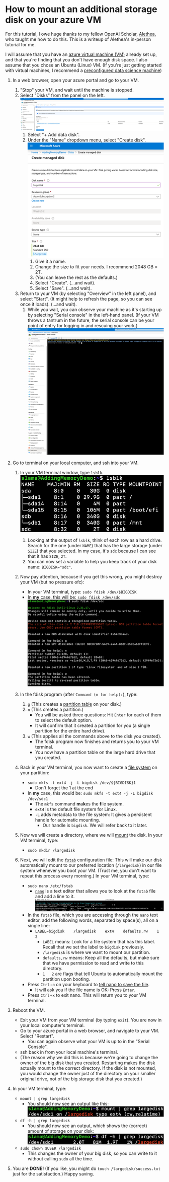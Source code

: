 # How to mount an additional storage disk on your azure VM

For this tutorial, I owe huge thanks to my fellow OpenAI Scholar, [Alethea](https://aletheap.github.io/), who taught me how to do this. This is a writeup of Alethea's in-person tutorial for me.

I will assume that you have an [azure virtual machine (VM)](https://azure.microsoft.com/en-us/services/virtual-machines/) already set up, and that you're finding that you don't have enough disk space. I also assume that you chose an Ubuntu (Linux) VM.
(If you're just getting started with virtual machines, I recommend a [preconfigured data science machine](https://azure.microsoft.com/en-us/services/virtual-machines/data-science-virtual-machines/))

1. In a web browser, open your azure portal and go to your VM.
    1. "Stop" your VM, and wait until the machine is stopped.
    1. Select "Disks" from the panel on the left.
        ![](/images/mounting/s1-select-disks.png "")
        1. Select "+ Add data disk".
        1. Under the "Name" dropdown menu, select "Create disk".
            ![](/images/mounting/s2-create-disk.png "S2")
            1. Give it a name.
            1. Change the size to fit your needs. I recommend 2048 GB = 2T.
            1. (You can leave the rest as the defaults.)
            1. Select "Create". (...and wait).
            1. Select "Save". (...and wait).
    1. Return to your VM (by selecting "Overview" in the left panel), and select "Start".  (It might help to refresh the page, so you can see once it loads). (...and wait).
        1. While you wait, you can observe your machine as it's starting up by selecting "Serial console" in the left-hand panel. (If your VM throws a tantrum in the future, the serial console can be your point of entry for logging in and rescuing your work.)
        ![](/images/mounting/s3-serial-console.png "S3")


2. Go to terminal on your local computer, and ssh into your VM.
    1. In your VM terminal window, type `lsblk`.
        ![](/images/mounting/s4-lsblk.png "S4")
        1. Looking at the output of `lsblk`, think of each row as a hard drive. Search for the one (under `NAME`) that has the large storage (under `SIZE`) that you selected. In my case, it's `sdc` because I can see that it has `SIZE`, `2T`.
        1. You can now set a variable to help you keep track of your disk name: `BIGDISK="sdc"`.
    1. Now pay attention, because if you get this wrong, you might destroy your VM (but no pressure ofc):
        - In your VM terminal, type: `sudo fdisk /dev/$BIGDISK`
        - In **my** case, this will be: `sudo fdisk /dev/sdc`
        ![](/images/mounting/s5-fdisk.png "S5")
    1. In the fdisk program (after `Command (m for help):`), type:
        1. `g` (This creates a [partition table](https://en.wikipedia.org/wiki/Partition_table) on your disk.)
        1. `n` (This creates a partition.)
            - You will be asked three questions: Hit `Enter` for each of them to select the default option.
            - It will confirm that it created a partition for you (a single partition for the entire hard drive).
        1. `w` (This applies all the commands above to the disk you created).
            - The fdisk program now finishes and returns you to your VM terminal.
            - You now have a partition table on the large hard drive that you created.   

    1. Back in your VM terminal, you now want to create a [file system](https://en.wikipedia.org/wiki/File_system) on your partition:
        - `sudo mkfs -t ext4 -j -L bigdisk /dev/${BIGDISK}1`
            - Don't forget the 1 at the end
        - In **my** case, this would be: `sudo mkfs -t ext4 -j -L bigdisk /dev/sdc1`
            - The `mkfs` command **m**a**k**es the **f**ile **s**ystem.
            - `ext4` is the default file system for Linux.
            - `-L` adds metadata to the file system: It gives a persistent handle for automatic mounting.
                - Our handle is `bigdisk`. We will refer back to it later.
    1. Now we will create a directory, where we will [mount](https://en.wikipedia.org/wiki/Mount_(computing)) the disk. In your VM terminal, type:
        - `sudo mkdir /largedisk`
    1. Next, we will edit the [`fstab`](https://help.ubuntu.com/community/Fstab) configuration file: This will make our disk automatically mount to our preferred location (`/largedisk`) in our file system whenever you boot your VM. (Trust me, you don't want to repeat this process every morning.) In your VM terminal, type:
        - `sudo nano /etc/fstab`
            - [`nano`](https://en.wikipedia.org/wiki/GNU_nano) is a text editor that allows you to look at the `fstab` file and add a line to it.
        ![](/images/mounting/s6-edit-fstab.png "S6")
        - In the `fstab` file, which you are accessing through the `nano` text editor, add the following words, separated by space(s), all on a single line:
            - `LABEL=bigdisk    /largedisk    ext4    defaults,rw    1    2`
                - `LABEL` means: Look for a file system that has this label. Recall that we set the label to `bigdisk` previously.
                - `/largedisk` is where we want to mount our partition.
                - `defaults,rw` means: Keep all the defaults, but make sure that we have permission to read and write to this directory.
                - `1   2` are flags that tell Ubuntu to automatically mount the partition upon booting.
        - Press `Ctrl`+`o` on your keyboard to [tell nano to save the file](https://wiki.gentoo.org/wiki/Nano/Basics_Guide#Saving_and_exiting).
            - It will ask you if the file name is OK: Press `Enter`.
        - Press `Ctrl`+`x` to exit nano. This will return you to your VM terminal.

1. Reboot the VM.
    - Exit your VM from your VM terminal (by typing `exit`). You are now in your local computer's terminal.
    - Go to your azure portal in a web browser, and navigate to your VM. Select "Restart".
        - You can again observe what your VM is up to in the "Serial Console".
    - ssh back in from your local machine's terminal.
    - (The reason why we did this is because we're going to change the owner of the big disk that you created. Restarting makes the disk actually mount to the correct directory. If the disk is not mounted, you would change the owner just of the directory on your smaller original drive, not of the big storage disk that you created.)

1. In your VM terminal, type:
    - `mount | grep largedisk`
        - You should now see an output like this:
        ![](/images/mounting/s7-mount-grep.png "S7")
    - `df -h | grep largedisk`
        - You should now see an output, which shows the (correct) amount of storage on your disk:
        ![](/images/mounting/s8-df-h-grep.png "S8")
    - `sudo chown $USER /largedisk`
        - This changes the owner of your big disk, so you can write to it without calling `sudo` all the time.
1. You are **DONE!** (If you like, you might do `touch /largedisk/success.txt` just for the satisfaction.) Happy saving.

